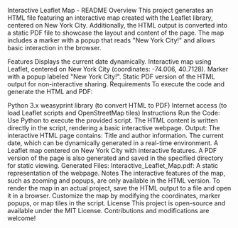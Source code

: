 Interactive Leaflet Map - README
Overview
This project generates an HTML file featuring an interactive map created with the Leaflet library, centered on New York City. Additionally, the HTML output is converted into a static PDF file to showcase the layout and content of the page. The map includes a marker with a popup that reads "New York City!" and allows basic interaction in the browser.

Features
Displays the current date dynamically.
Interactive map using Leaflet, centered on New York City (coordinates: -74.006, 40.7128).
Marker with a popup labeled "New York City!".
Static PDF version of the HTML output for non-interactive sharing.
Requirements
To execute the code and generate the HTML and PDF:

Python 3.x
weasyprint library (to convert HTML to PDF)
Internet access (to load Leaflet scripts and OpenStreetMap tiles)
Instructions
Run the Code:
Use Python to execute the provided script.
The HTML content is written directly in the script, rendering a basic interactive webpage.
Output:
The interactive HTML page contains:
Title and author information.
The current date, which can be dynamically generated in a real-time environment.
A Leaflet map centered on New York City with interactive features.
A PDF version of the page is also generated and saved in the specified directory for static viewing.
Generated Files:
Interactive_Leaflet_Map.pdf: A static representation of the webpage.
Notes
The interactive features of the map, such as zooming and popups, are only available in the HTML version.
To render the map in an actual project, save the HTML output to a file and open it in a browser.
Customize the map by modifying the coordinates, marker popups, or map tiles in the script.
License
This project is open-source and available under the MIT License. Contributions and modifications are welcome!
